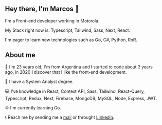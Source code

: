 ## Hey there, I'm Marcos 👋

I'm a Front-end developer working in Motorola.

My Stack right now is: Typescript, Tailwind, Sass, Next, React.

I'm eager to learn new technologies such as Go, C#, Python, RoR.

## About me

👱 I'm 23 years old, I'm from Argentina and I started to code about 3 years ago, in 2020 I discover that I like the front-end development.

📖 I have a System Analyst degree.

💻 I've knowledge in React, Context API, Sass, Tailwind, React-Query, Typescript, Redux, Next, Firebase, MongoDB, MySQL, Node, Express, JWT.

⚙️ I'm currently learning Go.

📞 Reach me by sending me a [mail](marcossiorio@gmail.com) or throught [Linkedin](https://www.linkedin.com/in/marcos-ignacio-iorio/).

